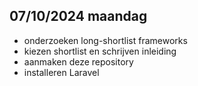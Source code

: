 ## 07/10/2024 maandag
* onderzoeken long-shortlist frameworks
* kiezen shortlist en schrijven inleiding
* aanmaken deze repository
* installeren Laravel